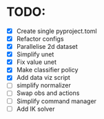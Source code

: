# TODO:

- [x] Create single pyproject.toml
- [x] Refactor configs
- [x] Parallelise 2d dataset
- [x] Simplify unet
- [x] Fix value unet
- [x] Make classifier policy
- [x] Add data viz script
- [ ] simplify normalizer
- [ ] Swap obs and actions
- [ ] Simplify command manager
- [ ] Add IK solver
